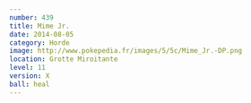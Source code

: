```yaml
---
number: 439
title: Mime Jr.
date: 2014-08-05
category: Horde
image: http://www.pokepedia.fr/images/5/5c/Mime_Jr.-DP.png
location: Grotte Miroitante
level: 11
version: X
ball: heal
---
```


